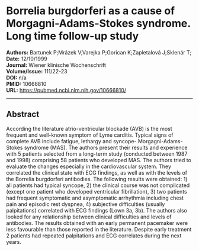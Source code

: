 # Borrelia burgdorferi as a cause of Morgagni-Adams-Stokes syndrome. Long time follow-up study

**Authors:** Bartunek P;Mrázek V;Varejka P;Gorican K;Zapletalová J;Sklenár T;  
**Date:** 12/10/1999  
**Journal:** Wiener klinische Wochenschrift  
**Volume/Issue:** 111/22-23  
**DOI:** n/a  
**PMID:** 10666810  
**URL:** https://pubmed.ncbi.nlm.nih.gov/10666810/

---

## Abstract

According the literature atrio-ventricular blockade (AVB) is the most frequent and well-known symptom of Lyme carditis. Typical signs of complete AVB include fatigue, lethargy and syncope- Morgagni-Adams-Stokes syndrome (MAS). The authors present their results and experience with 5 patients selected from a long-term study (conducted between 1987 and 1998) comprising 58 patients who developed MAS. The authors tried to evaluate the changes especially in the cardiovascular system. They correlated the clinical state with ECG findings, as well as with the levels of the Borrelia burgdorferi antibodies. The following results were obtained: 1) all patients had typical syncope, 2) the clinical course was not complicated (except one patient who developed ventricular fibrillation), 3) two patients had frequent symptomatic and asymptomatic arrhythmia including chest pain and episodic rest dyspnea, 4) subjective difficulties (usually palpitations) correlated with ECG findings (Lown 3a, 3b). The authors also looked for any relationship between clinical difficulties and levels of antibodies. The results obtained with an early permanent pacemaker were less favourable than those reported in the literature. Despite early treatment 2 patients had repeated palpitations and ECG correlates during the next years.
